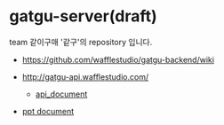 # gatgu-server(draft)


team 같이구매 '같구'의  repository 입니다.


- https://github.com/wafflestudio/gatgu-backend/wiki

- http://gatgu-api.wafflestudio.com/
  - [api_document](https://www.notion.so/API-DOC-d710c8e83be648019689fa8b3f50a219)

- [ppt document](https://s3.us-west-2.amazonaws.com/secure.notion-static.com/25cd852d-a207-4770-95de-fa45106afcd6/%E1%84%80%E1%85%A1%E1%87%80%E1%84%80%E1%85%AE_%E1%84%87%E1%85%A1%E1%86%AF%E1%84%91%E1%85%AD%E1%84%8C%E1%85%A1%E1%84%85%E1%85%AD.pdf?X-Amz-Algorithm=AWS4-HMAC-SHA256&X-Amz-Credential=AKIAT73L2G45O3KS52Y5%2F20210918%2Fus-west-2%2Fs3%2Faws4_request&X-Amz-Date=20210918T105816Z&X-Amz-Expires=86400&X-Amz-Signature=b658256537fd172f166cd728eff0bc733dde7465c1a61d9cb4dd5962411c5d2b&X-Amz-SignedHeaders=host&response-content-disposition=filename%20%3D%22%25E1%2584%2580%25E1%2585%25A1%25E1%2587%2580%25E1%2584%2580%25E1%2585%25AE_%25E1%2584%2587%25E1%2585%25A1%25E1%2586%25AF%25E1%2584%2591%25E1%2585%25AD%25E1%2584%258C%25E1%2585%25A1%25E1%2584%2585%25E1%2585%25AD.pdf%22)
